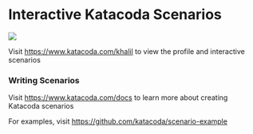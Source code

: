 # Interactive Katacoda Scenarios

[![](http://shields.katacoda.com/katacoda/khalil/count.svg)](https://www.katacoda.com/khalil "Get your profile on Katacoda.com")

Visit https://www.katacoda.com/khalil to view the profile and interactive scenarios

### Writing Scenarios
Visit https://www.katacoda.com/docs to learn more about creating Katacoda scenarios

For examples, visit https://github.com/katacoda/scenario-example
